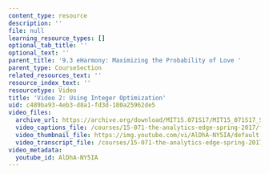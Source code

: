 ```yaml
---
content_type: resource
description: ''
file: null
learning_resource_types: []
optional_tab_title: ''
optional_text: ''
parent_title: '9.3 eHarmony: Maximizing the Probability of Love '
parent_type: CourseSection
related_resources_text: ''
resource_index_text: ''
resourcetype: Video
title: 'Video 2: Using Integer Optimization'
uid: c489ba93-4eb3-d8a1-fd3d-180a25962de5
video_files:
  archive_url: https://archive.org/download/MIT15.071S17/MIT15_071S17_Session_9.3.03_300k.mp4
  video_captions_file: /courses/15-071-the-analytics-edge-spring-2017/f0bda5cd58545306b17637a8d5caa145_AlDhA-NY5IA.vtt
  video_thumbnail_file: https://img.youtube.com/vi/AlDhA-NY5IA/default.jpg
  video_transcript_file: /courses/15-071-the-analytics-edge-spring-2017/c3fc573098632d4408ca24e81b04f544_AlDhA-NY5IA.pdf
video_metadata:
  youtube_id: AlDhA-NY5IA
---
```

